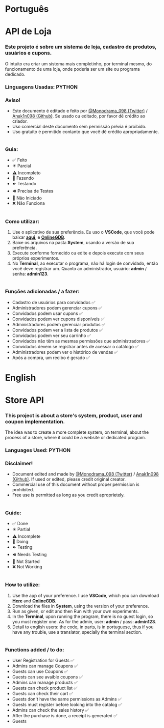 # Português

# API de Loja

### Este projeto é sobre um sistema de loja, cadastro de produtos, usuários e cupons.
O intuito era criar um sistema mais completinho, por terminal mesmo, do funcionamento de uma loja, onde poderia ser um site ou programa dedicado.

### Linguagens Usadas: PYTHON

### Aviso!
- Este documento é editado e feito por [@Monodrama_098 (Twitter)](https://x.com/Monodrama_098) / [Anak1n098 (Github)](https://github.com/Anak1n098). Se usado ou editado, por favor dê crédito ao criador.
- Uso comercial deste documento sem permissão prévia é proibido.
- Uso gratuito é permitido contanto que você dê crédito apropriadamente.
#
### Guia:
+ ✅ Feito
+ ✴️ Parcial
+ ⚠️ Incompleto
+ 🛜 Fazendo
+ ⏩️ Testando
+ ⏯️ Precisa de Testes
+ 🔶 Não Iniciado
+ ❌ Não Funciona
#
### Como utilizar:
1. Use o aplicativo de sua preferência. Eu uso o **VSCode**, que você pode baixar **[aqui](https://code.visualstudio.com/download)**, e **[OnlineGDB](https://www.onlinegdb.com)**.
2. Baixe os arquivos na pasta **System**, usando a versão de sua preferência.
3. Execute conforme fornecido ou edite e depois execute com seus próprios experimentos.
4. No **Terminal**, ao executar o programa, não há login de convidado, então você deve registrar um. Quanto ao administrador, usuário: **admin** / senha: **admin123**.
#
### Funções adicionadas / a fazer: 
- Cadastro de usuários para convidados ✅  
- Administradores podem gerenciar cupons ✅  
- Convidados podem usar cupons ✅  
- Convidados podem ver cupons disponíveis ✅  
- Administradores podem gerenciar produtos ✅  
- Convidados podem ver a lista de produtos ✅  
- Convidados podem ver seu carrinho ✅  
- Convidados não têm as mesmas permissões que administradores ✅  
- Convidados devem se registrar antes de acessar o catálogo ✅  
- Administradores podem ver o histórico de vendas ✅  
- Após a compra, um recibo é gerado ✅  

# English

# Store API
### This project is about a store's system, product, user and coupon implementation.
The idea was to create a more complete system, on terminal, about the process of a store, where it could be a website or dedicated program.

### Languages Used: PYTHON

### Disclaimer!
+ Document edited and made by [@Monodrama_098 (Twitter)](https://x.com/Monodrama_098) / [Anak1n098 (Github)](https://github.com/Anak1n098). If used or edited, please credit original creator.
+ Commercial use of this document without proper permission is prohibited.
+ Free use is permitted as long as you credit aproprietely.
#
### Guide:
+ ✅ Done
+ ✴️ Partial
+ ⚠️ Incomplete
+ 🛜 Doing
+ ⏩️ Testing
+ ⏯️ Needs Testing
+ 🔶 Not Started
+ ❌ Not Working
#
### How to utilize:
1. Use the app of your preference. I use **VSCode**, which you can download **[Here](https://code.visualstudio.com/download)** and **[OnlineGDB](https://www.onlinegdb.com)**.
2. Download the files in **System**, using the version of your preference.
3. Run as given, or edit and then Run with your own experiments.
4. In the **Terminal**, upon running the program, there is no guest login, so you must register one. As for the admin, user: **admin** / pass: **admin123**.
5. Detail to english users: the code, in parts, is in portuguese, thus if you have any trouble, use a translator, specially the terminal section.
#
### Functions added / to do:
- User Registration for Guests ✅
- Admins can manage Coupons ✅
- Guests can use Coupons ✅
- Guests can see avaible coupons ✅
- Admins can manage products ✅
- Guests can check product list ✅
- Guests can check their cart ✅
- Guests don't have the same permissions as Admins ✅
- Guests must register before looking into the catalog ✅
- Admins can check the sales history ✅
- After the purchase is done, a receipt is generated ✅
- Guests

